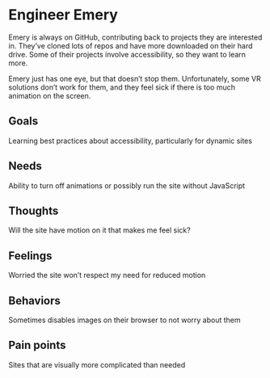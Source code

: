# Engineer Emery
Emery is always on GitHub, contributing back to projects they are interested in. They’ve cloned lots of repos and have more downloaded on their hard drive. Some of their projects involve accessibility, so they want to learn more. 

Emery just has one eye, but that doesn’t stop them. Unfortunately, some VR solutions don’t work for them, and they feel sick if there is too much animation on the screen. 

## Goals
Learning best practices about accessibility, particularly for dynamic sites

## Needs
Ability to turn off animations or possibly run the site without JavaScript 

## Thoughts
Will the site have motion on it that makes me feel sick?

## Feelings
Worried the site won’t respect my need for reduced motion

## Behaviors
Sometimes disables images on their browser to not worry about them

## Pain points
Sites that are visually more complicated than needed
